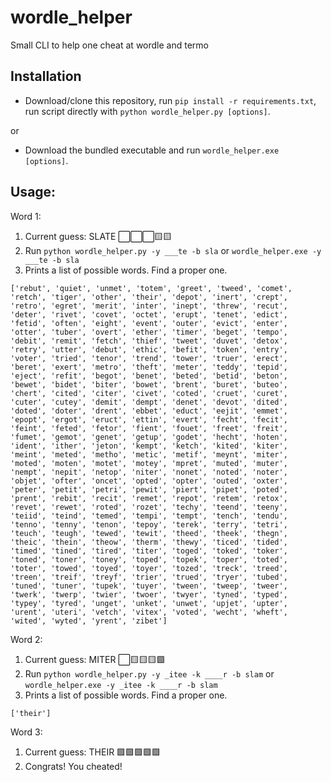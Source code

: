 # wordle_helper
Small CLI to help one cheat at wordle and termo

## Installation

* Download/clone this repository, run `pip install -r requirements.txt`, run script directly with `python wordle_helper.py [options]`.

or

* Download the bundled executable and run `wordle_helper.exe [options]`.

## Usage:

Word 1:

1. Current guess: SLATE ⬜⬜⬜🟨🟨
2. Run `python wordle_helper.py -y ___te -b sla` or `wordle_helper.exe -y ___te -b sla`
3. Prints a list of possible words. Find a proper one.

```
['rebut', 'quiet', 'unmet', 'totem', 'greet', 'tweed', 'comet', 'retch', 'tiger', 'other', 'their', 'depot', 'inert', 'crept', 'retro', 'egret', 'merit', 'inter', 'inept', 'threw', 'recut', 'deter', 'rivet', 'covet', 'octet', 'erupt', 'tenet', 'edict', 'fetid', 'often', 'eight', 'event', 'outer', 'evict', 'enter', 'otter', 'tuber', 'overt', 'ether', 'timer', 'beget', 'tempo', 'debit', 'remit', 'fetch', 'thief', 'tweet', 'duvet', 'detox', 'retry', 'utter', 'debut', 'ethic', 'befit', 'token', 'entry', 'voter', 'tried', 'tenor', 'trend', 'tower', 'truer', 'erect', 'beret', 'exert', 'metro', 'theft', 'meter', 'teddy', 'tepid', 'eject', 'refit', 'begot', 'benet', 'beted', 'betid', 'beton', 'bewet', 'bidet', 'biter', 'bowet', 'brent', 'buret', 'buteo', 'chert', 'cited', 'citer', 'civet', 'coted', 'cruet', 'curet', 'cuter', 'cutey', 'demit', 'dempt', 'denet', 'devot', 'dited', 'doted', 'doter', 'drent', 'ebbet', 'educt', 'eejit', 'emmet', 'epopt', 'ergot', 'eruct', 'ettin', 'evert', 'fecht', 'fecit', 'feint', 'feted', 'fetor', 'fient', 'fouet', 'freet', 'freit', 'fumet', 'gemot', 'genet', 'getup', 'godet', 'hecht', 'hoten', 'ident', 'ither', 'jeton', 'kempt', 'ketch', 'kited', 'kiter', 'meint', 'meted', 'metho', 'metic', 'metif', 'meynt', 'miter', 'moted', 'moten', 'motet', 'motey', 'mpret', 'muted', 'muter', 'nempt', 'nepit', 'netop', 'niter', 'nonet', 'noted', 'noter', 'objet', 'ofter', 'oncet', 'opted', 'opter', 'outed', 'oxter', 'peter', 'petit', 'petri', 'pewit', 'piert', 'pipet', 'poted', 'prent', 'rebit', 'recit', 'remet', 'repot', 'retem', 'retox', 'revet', 'rewet', 'roted', 'rozet', 'techy', 'teend', 'teeny', 'teiid', 'teind', 'temed', 'tempi', 'tempt', 'tench', 'tendu', 'tenno', 'tenny', 'tenon', 'tepoy', 'terek', 'terry', 'tetri', 'teuch', 'teugh', 'tewed', 'tewit', 'theed', 'theek', 'thegn', 'theic', 'thein', 'theow', 'therm', 'thewy', 'ticed', 'tided', 'timed', 'tined', 'tired', 'titer', 'toged', 'toked', 'toker', 'toned', 'toner', 'toney', 'toped', 'topek', 'toper', 'toted', 'toter', 'towed', 'toyed', 'toyer', 'tozed', 'treck', 'treed', 'treen', 'treif', 'treyf', 'trier', 'trued', 'tryer', 'tubed', 'tuned', 'tuner', 'tupek', 'tuyer', 'tween', 'tweep', 'tweer', 'twerk', 'twerp', 'twier', 'twoer', 'twyer', 'tyned', 'typed', 'typey', 'tyred', 'unget', 'unket', 'unwet', 'upjet', 'upter', 'urent', 'uteri', 'vetch', 'vitex', 'voted', 'wecht', 'wheft', 'wited', 'wyted', 'yrent', 'zibet']
```

Word 2:

1. Current guess: MITER ⬜🟨🟨🟨🟩
2. Run `python wordle_helper.py -y _itee -k ____r -b slam` or `wordle_helper.exe -y _itee -k ____r -b slam`
3. Prints a list of possible words. Find a proper one.

```
['their']
```

Word 3:

1. Current guess: THEIR 🟩🟩🟩🟩🟩
2. Congrats! You cheated!
